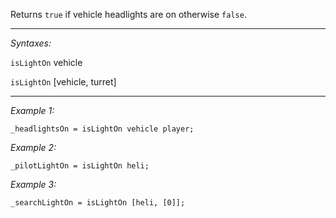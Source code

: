 Returns `true` if vehicle headlights are on otherwise `false`.


---
*Syntaxes:*

`isLightOn` vehicle

`isLightOn` [vehicle, turret]

---
*Example 1:*

```sqf
_headlightsOn = isLightOn vehicle player;
```

*Example 2:*

```sqf
_pilotLightOn = isLightOn heli;
```

*Example 3:*

```sqf
_searchLightOn = isLightOn [heli, [0]];
```